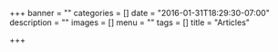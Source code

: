 +++
banner = ""
categories = []
date = "2016-01-31T18:29:30-07:00"
description = ""
images = []
menu = ""
tags = []
title = "Articles"

+++

<!--more-->
